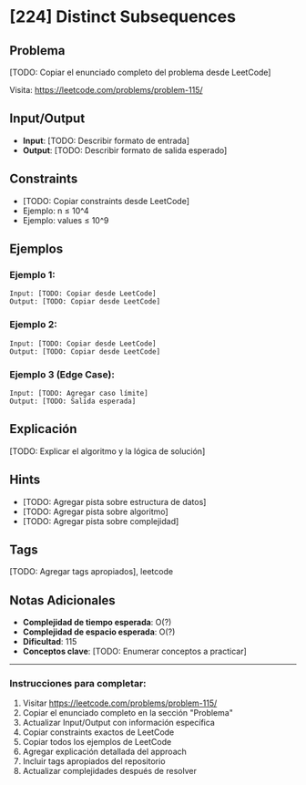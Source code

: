 # [224] Distinct Subsequences

## Problema
[TODO: Copiar el enunciado completo del problema desde LeetCode]

Visita: https://leetcode.com/problems/problem-115/

## Input/Output
- **Input**: [TODO: Describir formato de entrada]
- **Output**: [TODO: Describir formato de salida esperado]

## Constraints
- [TODO: Copiar constraints desde LeetCode]
- Ejemplo: n ≤ 10^4
- Ejemplo: values ≤ 10^9

## Ejemplos

### Ejemplo 1:
```
Input: [TODO: Copiar desde LeetCode]
Output: [TODO: Copiar desde LeetCode]
```

### Ejemplo 2:
```
Input: [TODO: Copiar desde LeetCode]
Output: [TODO: Copiar desde LeetCode]
```

### Ejemplo 3 (Edge Case):
```
Input: [TODO: Agregar caso límite]
Output: [TODO: Salida esperada]
```

## Explicación
[TODO: Explicar el algoritmo y la lógica de solución]

## Hints
- [TODO: Agregar pista sobre estructura de datos]
- [TODO: Agregar pista sobre algoritmo]
- [TODO: Agregar pista sobre complejidad]

## Tags
[TODO: Agregar tags apropiados], leetcode

## Notas Adicionales
- **Complejidad de tiempo esperada**: O(?)
- **Complejidad de espacio esperada**: O(?)
- **Dificultad**: 115
- **Conceptos clave**: [TODO: Enumerar conceptos a practicar]

---

### Instrucciones para completar:
1. Visitar https://leetcode.com/problems/problem-115/
2. Copiar el enunciado completo en la sección "Problema"
3. Actualizar Input/Output con información específica
4. Copiar constraints exactos de LeetCode
5. Copiar todos los ejemplos de LeetCode
6. Agregar explicación detallada del approach
7. Incluir tags apropiados del repositorio
8. Actualizar complejidades después de resolver